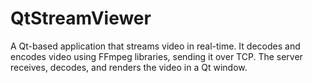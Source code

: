 # QtStreamViewer
A Qt-based application that streams video in real-time. It decodes and encodes video using FFmpeg libraries, sending it over TCP. The server receives, decodes, and renders the video in a Qt window.

